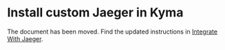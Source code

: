# Install custom Jaeger in Kyma

The document has been moved. Find the updated instructions in [Integrate With Jaeger](https://kyma-project.io/#/telemetry-manager/user/integration/jaeger/README).

